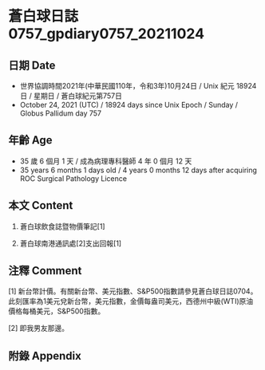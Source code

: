 [_metadata_:encoding]: - "utf-8"
[_metadata_:language]: - "zh-Hant-TW"
[_metadata_:fileformat]: - "markdown"
[_metadata_:MIME_type]: - "text/plain"
[_metadata_:markdown_version]: - "commonmark version 0.30"
[_metadata_:markdown_spec]: - "https://spec.commonmark.org/0.30/"

# 蒼白球日誌0757_gpdiary0757_20211024 #

## 日期 Date ##

* 世界協調時間2021年(中華民國110年，令和3年)10月24日 / Unix 紀元 18924 日 / 星期日 / 蒼白球紀元第757日
* October 24, 2021 (UTC) / 18924 days since Unix Epoch / Sunday / Globus Pallidum day 757

## 年齡 Age ##

* 35 歲 6 個月 1 天 / 成為病理專科醫師 4 年 0 個月 12 天
* 35 years 6 months 1 days old / 4 years 0 months 12 days after acquiring ROC Surgical Pathology Licence

## 本文 Content ##

1. 蒼白球飲食誌暨物價筆記[1]

    
2. 蒼白球南港通訊處[2]支出回報[1]

    

## 注釋 Comment ##

[1] 新台幣計價。有關新台幣、美元指數、S&P500指數請參見蒼白球日誌0704。此刻匯率為1美元兌新台幣，美元指數，金價每盎司美元，西德州中級(WTI)原油價格每桶美元，S&P500指數。


[2] 即我男友那邊。



## 附錄 Appendix ##

